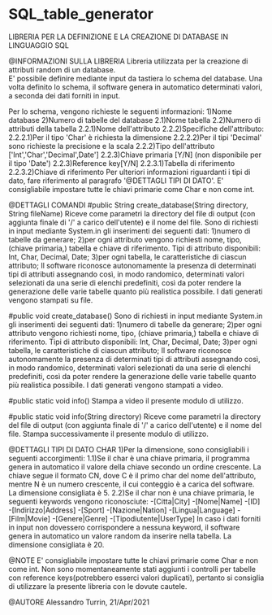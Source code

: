 # SQL_table_generator
LIBRERIA PER LA DEFINIZIONE E LA CREAZIONE DI DATABASE IN LINGUAGGIO SQL

@INFORMAZIONI SULLA LIBRERIA
Libreria utilizzata per la creazione di attributi random di un database.</br>
E' possibile definire mediante input da tastiera lo schema del database.
Una volta definito lo schema, il software genera in automatico determinati valori, a seconda dei dati forniti in input.

Per lo schema, vengono richieste le seguenti informazioni:
1)Nome database
2)Numero di tabelle del database
   2.1)Nome tabella
   2.2)Numero di attributi della tabella
      2.2.1)Nome dell'attributo
      2.2.2)Specifiche dell'attributo:
         2.2.2.1)Per il tipo 'Char' è richiesta la dimensione
         2.2.2.2)Per il tipi 'Decimal' sono richieste la precisione e la scala
      2.2.2)Tipo dell'attributo ['Int','Char','Decimal',Date']
      2.2.3)Chiave primaria [Y/N] (non disponibile per il tipo 'Date')
      2.2.3)Reference key[Y/N]
         2.2.3.1)Tabella di riferimento
         2.2.3.2)Chiave di riferimento
Per ulteriori informazioni riguardanti i tipi di dato, fare riferimento al paragrafo '@DETTAGLI TIPI DI DATO'.
E' consigliabile impostare tutte le chiavi primarie come Char e non come int.


@DETTAGLI COMANDI
#public String create_database(String directory, String fileName)
Riceve come parametri la directory del file di output (con aggiunta finale di '/' a carico dell'utente) e il nome del file.
Sono di richiesti in input mediante System.in gli inserimenti dei seguenti dati:
1)numero di tabelle da generare;
2)per ogni attributo vengono richiesti nome, tipo, (chiave primaria,) tabella e chiave di riferimento.
Tipi di attributo disponibili: Int, Char, Decimal, Date;
3)per ogni tabella, le caratteristiche di ciascun attributo;
Il software riconosce autonomamente la presenza di determinati tipi di attributi assegnando così, in modo randomico, determinati valori selezionati da una serie di elenchi predefiniti, così da poter rendere la
generazione delle varie tabelle quanto più realistica possibile.
I dati generati vengono stampati su file.

#public void create_database()
Sono di richiesti in input mediante System.in gli inserimenti dei seguenti dati:
1)numero di tabelle da generare;
2)per ogni attributo vengono richiesti nome, tipo, (chiave primaria,) tabella e chiave di riferimento.
Tipi di attributo disponibili: Int, Char, Decimal, Date;
3)per ogni tabella, le caratteristiche di ciascun attributo;
Il software riconosce autonomamente la presenza di determinati tipi di attributi assegnando così, in modo randomico, determinati valori selezionati da una serie di elenchi predefiniti, così da poter rendere la
generazione delle varie tabelle quanto più realistica possibile.
I dati generati vengono stampati a video.

#public static void info()
Stampa a video il presente modulo di utilizzo.

#public static void info(String directory)
Riceve come parametri la directory del file di output (con aggiunta finale di '/' a carico dell'utente) e il nome del file.
Stampa successivamente il presente modulo di utilizzo.


@DETTAGLI TIPI DI DATO
CHAR
1)Per la dimensione, sono consigliabili i seguenti accorgimenti:
   1.1)Se il char è una chiave primaria, il programma genera in automatico il valore della chiave secondo un ordine crescente. La chiave segue il formato CN, dove C è il primo char del nome dell'attributo, mentre
       N è un numero crescente, il cui conteggio è a carica del software.
       La dimensione consigliata è 5.
   2.2)Se il char non è una chiave primaria, le seguenti keywords vengono riconosciute:
       -[Citta|City]
       -[Nome|Name]
       -[ID]
       -[Indirizzo|Address]
       -[Sport]
       -[Nazione|Nation]
       -[Lingua|Language]
       -[Film|Movie]
       -[Genere|Genre]
       -[Tipodiutente|UserType]
       In caso i dati forniti in input non dovessero corrispondere a nessuna keyword, il software genera in automatico un valore random da inserire nella tabella.
       La dimensione consigliata è 20.


@NOTE
E' consigliabile impostare tutte le chiavi primarie come Char e non come int.
Non sono momentaneamente stati aggiunti i controlli per tabelle con reference keys(potrebbero esserci valori duplicati), pertanto si consiglia di utilizzare la presente libreria con le dovute cautele.


@AUTORE
Alessandro Turrin, 21/Apr/2021


